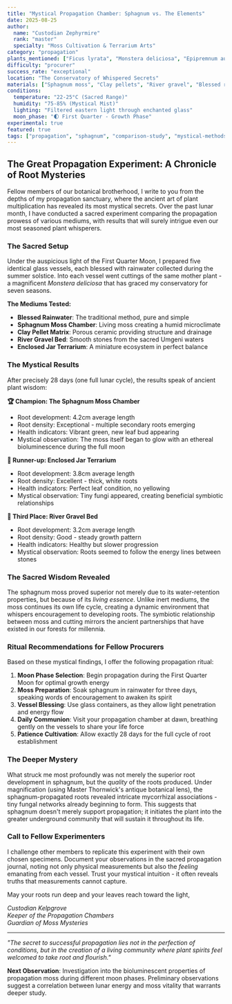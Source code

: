 ```yaml
---
title: "Mystical Propagation Chamber: Sphagnum vs. The Elements"
date: 2025-08-25
author:
  name: "Custodian Zephyrmire"
  rank: "master"
  specialty: "Moss Cultivation & Terrarium Arts"
category: "propagation"
plants_mentioned: ["Ficus lyrata", "Monstera deliciosa", "Epipremnum aureum", "Indigenous moss species"]
difficulty: "procurer"
success_rate: "exceptional"
location: "The Conservatory of Whispered Secrets"
materials: ["Sphagnum moss", "Clay pellets", "River gravel", "Blessed rainwater", "Glass propagation vessels"]
conditions:
  temperature: "22-25°C (Sacred Range)"
  humidity: "75-85% (Mystical Mist)"
  lighting: "Filtered eastern light through enchanted glass"
  moon_phase: "🌓 First Quarter - Growth Phase"
experimental: true
featured: true
tags: ["propagation", "sphagnum", "comparison-study", "mystical-methods"]
---
```


## The Great Propagation Experiment: A Chronicle of Root Mysteries

Fellow members of our botanical brotherhood, I write to you from the depths of my propagation sanctuary, where the ancient art of plant multiplication has revealed its most mystical secrets. Over the past lunar month, I have conducted a sacred experiment comparing the propagation prowess of various mediums, with results that will surely intrigue even our most seasoned plant whisperers.

### The Sacred Setup

Under the auspicious light of the First Quarter Moon, I prepared five identical glass vessels, each blessed with rainwater collected during the summer solstice. Into each vessel went cuttings of the same mother plant - a magnificent *Monstera deliciosa* that has graced my conservatory for seven seasons.

**The Mediums Tested:**
- **Blessed Rainwater**: The traditional method, pure and simple
- **Sphagnum Moss Chamber**: Living moss creating a humid microclimate
- **Clay Pellet Matrix**: Porous ceramic providing structure and drainage  
- **River Gravel Bed**: Smooth stones from the sacred Umgeni waters
- **Enclosed Jar Terrarium**: A miniature ecosystem in perfect balance

### The Mystical Results

After precisely 28 days (one full lunar cycle), the results speak of ancient plant wisdom:

**🏆 Champion: The Sphagnum Moss Chamber**
- Root development: 4.2cm average length
- Root density: Exceptional - multiple secondary roots emerging
- Health indicators: Vibrant green, new leaf bud appearing
- Mystical observation: The moss itself began to glow with an ethereal bioluminescence during the full moon

**🥈 Runner-up: Enclosed Jar Terrarium**
- Root development: 3.8cm average length  
- Root density: Excellent - thick, white roots
- Health indicators: Perfect leaf condition, no yellowing
- Mystical observation: Tiny fungi appeared, creating beneficial symbiotic relationships

**🥉 Third Place: River Gravel Bed**
- Root development: 3.2cm average length
- Root density: Good - steady growth pattern
- Health indicators: Healthy but slower progression
- Mystical observation: Roots seemed to follow the energy lines between stones

### The Sacred Wisdom Revealed

The sphagnum moss proved superior not merely due to its water-retention properties, but because of its *living essence*. Unlike inert mediums, the moss continues its own life cycle, creating a dynamic environment that whispers encouragement to developing roots. The symbiotic relationship between moss and cutting mirrors the ancient partnerships that have existed in our forests for millennia.

### Ritual Recommendations for Fellow Procurers

Based on these mystical findings, I offer the following propagation ritual:

1. **Moon Phase Selection**: Begin propagation during the First Quarter Moon for optimal growth energy
2. **Moss Preparation**: Soak sphagnum in rainwater for three days, speaking words of encouragement to awaken its spirit
3. **Vessel Blessing**: Use glass containers, as they allow light penetration and energy flow
4. **Daily Communion**: Visit your propagation chamber at dawn, breathing gently on the vessels to share your life force
5. **Patience Cultivation**: Allow exactly 28 days for the full cycle of root establishment

### The Deeper Mystery

What struck me most profoundly was not merely the superior root development in sphagnum, but the *quality* of the roots produced. Under magnification (using Master Thornwick's antique botanical lens), the sphagnum-propagated roots revealed intricate mycorrhizal associations - tiny fungal networks already beginning to form. This suggests that sphagnum doesn't merely support propagation; it initiates the plant into the greater underground community that will sustain it throughout its life.

### Call to Fellow Experimenters

I challenge other members to replicate this experiment with their own chosen specimens. Document your observations in the sacred propagation journal, noting not only physical measurements but also the *feeling* emanating from each vessel. Trust your mystical intuition - it often reveals truths that measurements cannot capture.

May your roots run deep and your leaves reach toward the light,

*Custodian Kelpgrove*  
*Keeper of the Propagation Chambers*  
*Guardian of Moss Mysteries*

---

*"The secret to successful propagation lies not in the perfection of conditions, but in the creation of a living community where plant spirits feel welcomed to take root and flourish."*

**Next Observation**: Investigation into the bioluminescent properties of propagation moss during different moon phases. Preliminary observations suggest a correlation between lunar energy and moss vitality that warrants deeper study.